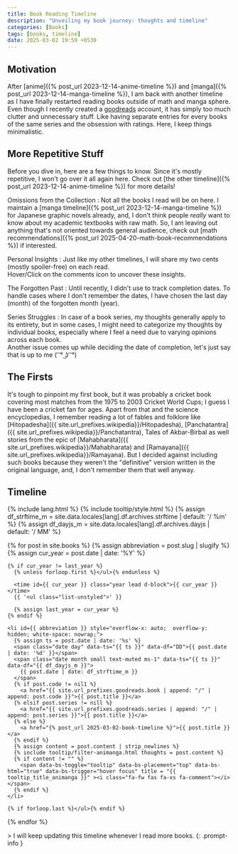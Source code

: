 ```yaml
---
title: Book Reading Timeline
description: "Unveiling my book journey: thoughts and timeline"
categories: [Books]
tags: [books, timeline]
date: 2025-03-02 19:59 +0530
---
```

## Motivation
After [anime]({% post_url 2023-12-14-anime-timeline %}) and [manga]({% post_url 2023-12-14-manga-timeline %}), I am back with another timeline as I have finally restarted reading books outside of math and manga sphere. 
Even though I recently created a [goodreads](https://www.goodreads.com/wrath3435) account, it has simply too much clutter and unnecessary stuff. Like having separate entries for every books of the same series and the obsession with ratings. Here, I keep things minimalistic.

## More Repetitive Stuff
Before you dive in, here are a few things to know. Since it's mostly repetitive, I won't go over it all again here. Check out [the other timeline]({% post_url 2023-12-14-anime-timeline %}) for more details!

Omissions from the Collection
: Not all the books I read will be on here. I maintain a [manga timeline]({% post_url 2023-12-14-manga-timeline %}) for Japanese graphic novels already, and, I don't think people _really_ want to know about my academic textbooks with raw math. So, I am leaving out anything that's not oriented towards general audience, check out [math recommendations]({% post_url 2025-04-20-math-book-recommendations %}) if interested.

Personal Insights
: Just like my other timelines, I will share my two cents (mostly spoiler-free) on each read.\
Hover/Click on the comments icon to uncover these insights.

The Forgotten Past
: Until recently, I didn't use to track completion dates. To handle cases where I don't remember the dates, I have chosen the last day (month) of the forgotten month (year).

Series Struggles
: In case of a book series, my thoughts generally apply to its entirety, but in some cases, I might need to categorize my thoughts by individual books, especially where I feel a need due to varying opinions across each book.\
Another issue comes up while deciding the date of completion, let's just say that is up to me ( ͡ ° ͜ʖ ͡ °)

## The Firsts
It's tough to pinpoint my first book, but it was probably a cricket book covering most matches from the 1975 to 2003 Cricket World Cups; I guess I have been a cricket fan for ages. Apart from that and the science encyclopedias, I remember reading a lot of fables and folklore like [Hitopadesha]({{ site.url_prefixes.wikipedia}}/Hitopadesha), [Panchatantra]({{ site.url_prefixes.wikipedia}}/Panchatantra), Tales of Akbar-Birbal as well stories from the epic of [Mahabharata]({{ site.url_prefixes.wikipedia}}/Mahabharata) and [Ramayana]({{ site.url_prefixes.wikipedia}}/Ramayana). But I decided against including such books because they weren't the "definitive" version written in the original language, and, I don't remember them that well anyway.

## Timeline

{% include lang.html %}
{% include tooltip/style.html %}
{% assign df_strftime_m = site.data.locales[lang].df.archives.strftime | default: '/ %m' %}
{% assign df_dayjs_m = site.data.locales[lang].df.archives.dayjs | default: '/ MM' %}

<div class="pl-xl-3">
  {% for post in site.books %}
    {% assign abbreviation = post.slug | slugify %}
    {% assign cur_year = post.date | date: '%Y' %}

    {% if cur_year != last_year %}
      {% unless forloop.first %}</ul>{% endunless %}

      <time id={{ cur_year }} class="year lead d-block">{{ cur_year }}</time>
      {{ '<ul class="list-unstyled">' }}

      {% assign last_year = cur_year %}
    {% endif %}

    <li id={{ abbreviation }} style="overflow-x: auto;  overflow-y: hidden; white-space: nowrap;">
      {% assign ts = post.date | date: '%s' %}
      <span class="date day" data-ts="{{ ts }}" data-df="DD">{{ post.date | date: '%d' }}</span>
      <span class="date month small text-muted ms-1" data-ts="{{ ts }}" data-df="{{ df_dayjs_m }}">
        {{ post.date | date: df_strftime_m }}
      </span>
      {% if post.code != nil1 %}
        <a href="{{ site.url_prefixes.goodreads.book | append: "/" | append: post.code }}">{{ post.title }}</a>
      {% elsif post.series != nill %}
        <a href="{{ site.url_prefixes.goodreads.series | append: "/" | append: post.series }}">{{ post.title }}</a>
      {% else %}
        <a href="{% post_url 2025-03-02-book-timeline %}">{{ post.title }}</a>
      {% endif %}
      {% assign content = post.content | strip_newlines %}
      {% include tooltip/filter-animanga.html thoughts = post.content %}
      {% if content != "" %}
        <span data-bs-toggle="tooltip" data-bs-placement="top" data-bs-html="true" data-bs-trigger="hover focus" title = "{{ tooltip_title_animanga }}" ><i class="fa-fw fas fa-xs fa-comment"></i></span>
      {% endif %}
    </li>

    {% if forloop.last %}</ul>{% endif %}
  {% endfor %}
</div>
> I will keep updating this timeline whenever I read more books.
{: .prompt-info }
